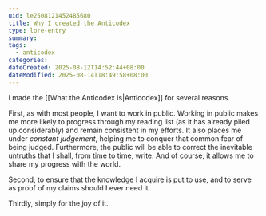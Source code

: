 ```yaml
---
uid: le2508121452485680
title: Why I created the Anticodex
type: lore-entry
summary: 
tags:
  - anticodex
categories: 
dateCreated: 2025-08-12T14:52:44+08:00
dateModified: 2025-08-14T18:49:58+08:00
---
```

I made the [[What the Anticodex is|Anticodex]] for several reasons.

First, as with most people, I want to work in public. Working in public makes me more likely to progress through my reading list (as it has already piled up considerably) and remain consistent in my efforts. It also places me under *constant judgement*, helping me to conquer that common fear of being judged. Furthermore, the public will be able to correct the inevitable untruths that I shall, from time to time, write. And of course, it allows me to share my progress with the world.

Second, to ensure that the knowledge I acquire is put to use, and to serve as proof of my claims should I ever need it.

Thirdly, simply for the joy of it.